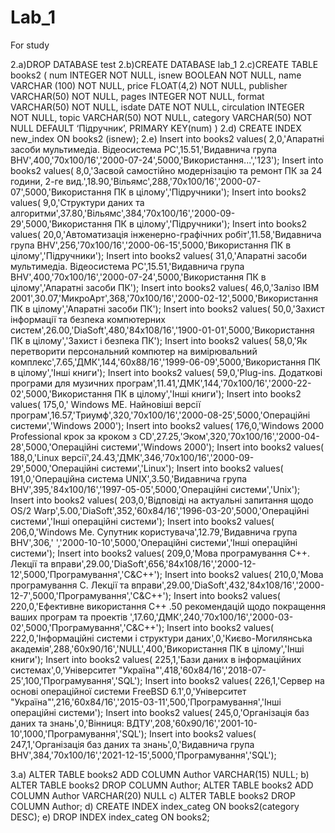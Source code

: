 # Lab_1
For study


2.a)DROP DATABASE test
2.b)CREATE DATABASE lab_1
2.c)CREATE TABLE books2
(
num INTEGER NOT NULL,
isnew BOOLEAN NOT NULL,
name VARCHAR (100) NOT NULL,
price FLOAT(4,2) NOT NULL,
publisher VARCHAR(50) NOT NULL,
pages INTEGER NOT NULL,
format VARCHAR(50) NOT NULL,
isdate DATE NOT NULL,
circulation INTEGER NOT NULL,
topic VARCHAR(50) NOT NULL,
category VARCHAR(50) NOT NULL DEFAULT ‘Підручник’,
PRIMARY KEY(num)
)
2.d) CREATE INDEX new_index ON books2 (isnew);
2.e)
Insert into books2 values( 2,0,'Апаратні засоби мультимедіа. Відеосистема РС',15.51,'Видавнича група BHV',400,'70х100/16','2000-07-24',5000,'Використання...','123');
Insert into books2 values( 8,0,'Засвой самостійно модернізацію та ремонт ПК за 24 години, 2-ге вид.',18.90,'Вільямс',288,'70х100/16','2000-07-07',5000,'Використання ПК в цілому','Підручники');
Insert into books2 values( 9,0,'Структури даних та алгоритми',37.80,'Вільямс',384,'70х100/16','2000-09-29',5000,'Використання ПК в цілому','Підручники');
Insert into books2 values( 20,0,'Автоматизація інженерно-графічних робіт',11.58,'Видавнича група BHV',256,'70х100/16','2000-06-15',5000,'Використання ПК в цілому','Підручники');
Insert into books2 values( 31,0,'Апаратні засоби мультимедіа. Відеосистема РС',15.51,'Видавнича група BHV',400,'70х100/16','2000-07-24',5000,'Використання ПК в цілому','Апаратні засоби ПК');
Insert into books2 values( 46,0,'Залізо IBM 2001',30.07,'МикроАрт',368,'70х100/16','2000-02-12',5000,'Використання ПК в цілому','Апаратні засоби ПК');
Insert into books2 values( 50,0,'Захист інформації та безпека компютерних систем',26.00,'DiaSoft',480,'84х108/16','1900-01-01',5000,'Використання ПК в цілому','Захист і безпека ПК');
Insert into books2 values( 58,0,'Як перетворити персональний компютер на вимірювальний комплекс',7.65,'ДМК',144,'60х88/16','1999-06-09',5000,'Використання ПК в цілому','Інші книги');
Insert into books2 values( 59,0,'Plug-ins. Додаткові програми для музичних програм',11.41,'ДМК',144,'70х100/16','2000-22-02',5000,'Використання ПК в цілому','Інші книги');
Insert into books2 values( 175,0,' Windows МЕ. Найновіші версії програм',16.57,'Триумф',320,'70х100/16','2000-08-25',5000,'Операційні системи','Windows 2000');
Insert into books2 values( 176,0,'Windows 2000 Professional крок за кроком з CD',27.25,'Эком',320,'70х100/16','2000-04-28',5000,'Операційні системи','Windows 2000');
Insert into books2 values( 188,0,'Linux версії',24.43,'ДМК',346,'70х100/16','2000-09-29',5000,'Операційні системи','Linux');
Insert into books2 values( 191,0,'Операційна система UNIX',3.50,'Видавнича група BHV',395,'84х100/16','1997-05-05',5000,'Операційні системи','Unix');
Insert into books2 values( 203,0,'Відповіді на актуальні запитання щодо OS/2 Warp',5.00,'DiaSoft',352,'60х84/16','1996-03-20',5000,'Операційні системи','Інші операційні системи');
Insert into books2 values( 206,0,'Windows Ме. Супутник користувача',12.79,'Видавнича група BHV',306,' ','2000-10-10',5000,'Операційні системи','Інші операційні системи');
Insert into books2 values( 209,0,'Мова програмування С++. Лекції та вправи',29.00,'DiaSoft',656,'84х108/16','2000-12-12',5000,'Програмування','C&C++');
Insert into books2 values( 210,0,'Мова програмування С. Лекції та вправи',29.00,'DiaSoft',432,'84х108/16','2000-12-7',5000,'Програмування','C&C++');
Insert into books2 values( 220,0,'Ефективне використання C++ .50 рекомендацій щодо покращення ваших програм та проектів ',17.60,'ДМК',240,'70х100/16','2000-03-02',5000,'Програмування','C&C++');
Insert into books2 values( 222,0,'Інформаційні системи і структури даних',0,'Києво-Могилянська академія',288,'60х90/16','NULL',400,'Використання ПК в цілому','Інші книги');
Insert into books2 values( 225,1,'Бази даних в інформаційних системах',0,'Університет "Україна"',418,'60х84/16','2018-07-25',100,'Програмування','SQL');
Insert into books2 values( 226,1,'Сервер на основі операційної системи FreeBSD 6.1',0,'Університет "Україна"',216,'60х84/16','2015-03-11',500,'Програмування','Інші операційні системи');
Insert into books2 values( 245,0,'Організація баз даних та знань',0,'Вінниця: ВДТУ',208,'60х90/16','2001-10-10',1000,'Програмування','SQL');
Insert into books2 values( 247,1,'Організація баз даних та знань',0,'Видавнича група BHV',384,'70х100/16','2021-12-15',5000,'Програмування','SQL');

3.a)  ALTER TABLE books2 ADD COLUMN Author VARCHAR(15) NULL;
b)   ALTER TABLE books2 DROP COLUMN Author;
ALTER TABLE books2 ADD COLUMN Author VARCHAR(20) NULL
c) ALTER TABLE books2 DROP COLUMN Author;
d) CREATE INDEX index_categ ON books2(category DESC);
e) DROP INDEX index_categ ON books2;
